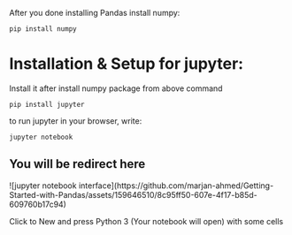 After you done installing Pandas install numpy:
```
pip install numpy
```

# Installation & Setup for jupyter:
  Install it after install numpy package from above command

  ```
pip install jupyter
```
to run jupyter in your browser, write:
```
jupyter notebook
```

<h2>You will be redirect here</h2>
![jupyter notebook interface](https://github.com/marjan-ahmed/Getting-Started-with-Pandas/assets/159646510/8c95ff50-607e-4f17-b85d-609760b17c94)

 Click to New and press Python 3 (Your notebook will open) with some cells



